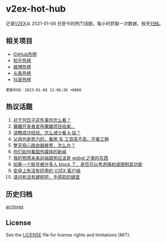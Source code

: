 # v2ex-hot-hub

 记录[V2EX](https://www.v2ex.com/)从 2021-01-06 日至今的热门话题。每小时抓取一次数据，按天[归档](archives)。
 
 ## 相关项目

- [GitHub热榜](https://github.com/lonnyzhang423/github-hot-hub)
- [知乎热榜](https://github.com/lonnyzhang423/zhihu-hot-hub)
- [微博热榜](https://github.com/lonnyzhang423/weibo-hot-hub)
- [头条热榜](https://github.com/lonnyzhang423/toutiao-hot-hub)
- [抖音热榜](https://github.com/lonnyzhang423/douyin-hot-hub)


 `更新时间：2023-01-08 12:08:28 +0800`

## 热议话题

1. [对于包饺子这件事你怎么看？](https://www.v2ex.com/t/907248)
1. [魔趣开发者宣布魔趣项目结束。](https://www.v2ex.com/t/907231)
1. [请教成功经验，怎么减少看 b 站？](https://www.v2ex.com/t/907263)
1. [父母也是势力的，看房 车 工资高不高，不看工种](https://www.v2ex.com/t/907204)
1. [整天担心路由器被黑，怎么办？](https://www.v2ex.com/t/907250)
1. [你们如何看国外媒体的新闻](https://www.v2ex.com/t/907227)
1. [我的预感未来前端趋势应该是 webgl 之类的东西](https://www.v2ex.com/t/907217)
1. [如果一个账号被许多人 block 了，是否可以考虑降权或限制其功能](https://www.v2ex.com/t/907182)
1. [安卓上有没有好用的 V2EX 客户端](https://www.v2ex.com/t/907196)
1. [请问有没有键程短，手感软的键盘](https://www.v2ex.com/t/907229)

## 历史归档

[archives](archives)

## License

See the [LICENSE](LICENSE) file for license rights and limitations (MIT).
